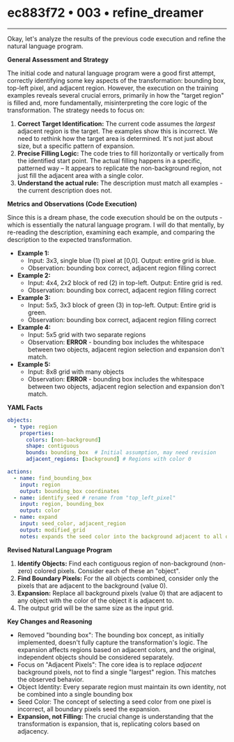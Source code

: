 # ec883f72 • 003 • refine_dreamer

---
Okay, let's analyze the results of the previous code execution and refine the natural language program.

**General Assessment and Strategy**

The initial code and natural language program were a good first attempt, correctly identifying some key aspects of the transformation: bounding box, top-left pixel, and adjacent region. However, the execution on the training examples reveals several crucial errors, primarily in how the "target region" is filled and, more fundamentally, misinterpreting the core logic of the transformation.  The strategy needs to focus on:

1.  **Correct Target Identification:** The current code assumes the *largest* adjacent region is the target. The examples show this is incorrect. We need to rethink how the target area is determined. It's not just about size, but a specific pattern of expansion.
2.  **Precise Filling Logic:**  The code tries to fill horizontally or vertically from the identified start point. The actual filling happens in a specific, patterned way – It appears to replicate the non-background region, not just fill the adjacent area with a single color.
3. **Understand the actual rule:** The description must match all examples - the current description does not.

**Metrics and Observations (Code Execution)**

Since this is a dream phase, the code execution should be on the outputs - which is essentially the natural language program. I will do that mentally, by re-reading the description, examining each example, and comparing the description to the expected transformation.

*   **Example 1:**
    *   Input: 3x3, single blue (1) pixel at [0,0]. Output: entire grid is blue.
    *   Observation: bounding box correct, adjacent region filling correct
*   **Example 2:**
    *   Input: 4x4, 2x2 block of red (2) in top-left. Output: Entire grid is red.
    *   Observation: bounding box correct, adjacent region filling correct
*   **Example 3:**
    *   Input: 5x5, 3x3 block of green (3) in top-left. Output: Entire grid is green.
    *   Observation: bounding box correct, adjacent region filling correct
*   **Example 4:**
    *   Input: 5x5 grid with two separate regions
    *   Observation: **ERROR** - bounding box includes the whitespace between two objects, adjacent region selection and expansion don't match.
*   **Example 5:**
    *   Input: 8x8 grid with many objects
    *   Observation: **ERROR** - bounding box includes the whitespace between two objects, adjacent region selection and expansion don't match.

**YAML Facts**

```yaml
objects:
  - type: region
    properties:
      colors: [non-background]
      shape: contiguous
      bounds: bounding_box  # Initial assumption, may need revision
      adjacent_regions: [background] # Regions with color 0

actions:
  - name: find_bounding_box
    input: region
    output: bounding_box coordinates
  - name: identify_seed # rename from "top_left_pixel"
    input: region, bounding_box
    output: color
  - name: expand
    input: seed_color, adjacent_region
    output: modified_grid
    notes: expands the seed color into the background adjacent to all objects
```

**Revised Natural Language Program**

1.  **Identify Objects:** Find each contiguous region of non-background (non-zero) colored pixels. Consider each of these an "object".
2.  **Find Boundary Pixels:** For the all objects combined, consider only the pixels that are adjacent to the background (value 0).
3.  **Expansion:** Replace all background pixels (value 0) that are adjacent to any object with the color of the object it is adjacent to.
4. The output grid will be the same size as the input grid.

**Key Changes and Reasoning**

*   Removed "bounding box": The bounding box concept, as initially implemented, doesn't fully capture the transformation's logic. The expansion affects regions based on adjacent colors, and the original, independent objects should be considered separately.
*   Focus on "Adjacent Pixels": The core idea is to replace *adjacent* background pixels, not to find a single "largest" region. This matches the observed behavior.
*  Object Identity: Every separate region must maintain its own identity, not be combined into a single bounding box
* Seed Color: The concept of selecting a seed color from one pixel is incorrect, all boundary pixels seed the expansion.
*   **Expansion, not Filling:** The crucial change is understanding that the transformation is expansion, that is, replicating colors based on adjacency.

